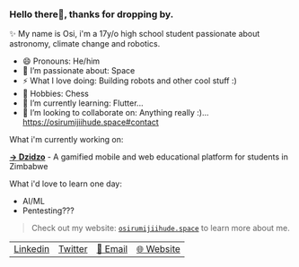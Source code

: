 ### Hello there👋, thanks for dropping by.
✨ My name is Osi, i'm a 17y/o high school student passionate about astronomy, climate change and robotics.



- 😄 Pronouns: He/him
- 🔭 I’m passionate about: Space
- ⚡ What I love doing: Building robots and other cool stuff :)
- 💫 Hobbies: Chess
- 🌱 I’m currently learning: Flutter... 
- 👯 I’m looking to collaborate on: Anything really :)... https://osirumijiihude.space#contact


What i'm currently working on:

[**→ Dzidzo**](https://dzidzo.org/) - A gamified mobile and web educational platform for students in Zimbabwe

What i'd love to learn one day:
- AI/ML
- Pentesting???

> Check out my website: [`osirumijiihude.space`](https://osirumijiihude.space) to learn more about me.

<table>
    <tbody>
      <tr>
        <td>
          <a href="https://linkedin.com/in/osirumijiihude/">Linkedin</a>
        </td>
        <td>
          <a href="https://twitter.com/osirumijiihude">Twitter</a>
        </td>
        <td>
          <a href="mailto:oihude@gmail.com">💬 Email</a>
        </td>
        <td>
          <a href="https://osirumijiihude.space">🌐 Website</a>
        </td>
      </tr>
    </tbody>
  </table>

